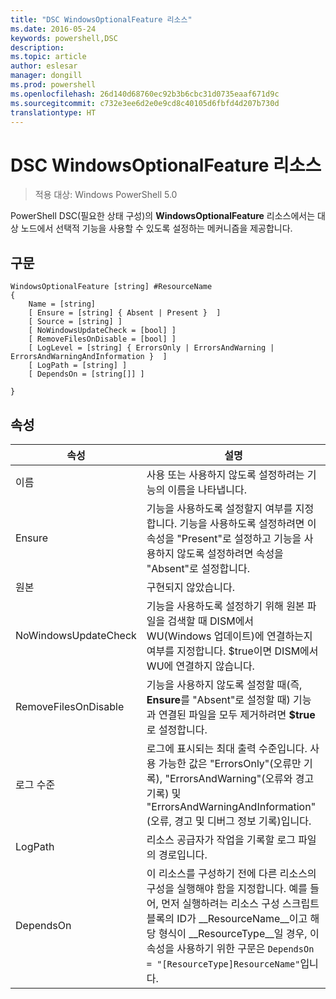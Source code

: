 ```yaml
---
title: "DSC WindowsOptionalFeature 리소스"
ms.date: 2016-05-24
keywords: powershell,DSC
description: 
ms.topic: article
author: eslesar
manager: dongill
ms.prod: powershell
ms.openlocfilehash: 26d140d68760ec92b3b6cbc31d0735eaaf671d9c
ms.sourcegitcommit: c732e3ee6d2e0e9cd8c40105d6fbfd4d207b730d
translationtype: HT
---
```

# <a name="dsc-windowsoptionalfeature-resource"></a>DSC WindowsOptionalFeature 리소스

> 적용 대상: Windows PowerShell 5.0

PowerShell DSC(필요한 상태 구성)의 **WindowsOptionalFeature** 리소스에서는 대상 노드에서 선택적 기능을 사용할 수 있도록 설정하는 메커니즘을 제공합니다.

## <a name="syntax"></a>구문

```
WindowsOptionalFeature [string] #ResourceName
{
    Name = [string]
    [ Ensure = [string] { Absent | Present }  ]
    [ Source = [string] ]
    [ NoWindowsUpdateCheck = [bool] ]
    [ RemoveFilesOnDisable = [bool] ]
    [ LogLevel = [string] { ErrorsOnly | ErrorsAndWarning | ErrorsAndWarningAndInformation }  ]
    [ LogPath = [string] ]
    [ DependsOn = [string[]] ]
    
}
```

## <a name="properties"></a>속성

|  속성  |  설명   | 
|---|---| 
| 이름| 사용 또는 사용하지 않도록 설정하려는 기능의 이름을 나타냅니다.| 
| Ensure| 기능을 사용하도록 설정할지 여부를 지정합니다. 기능을 사용하도록 설정하려면 이 속성을 "Present"로 설정하고 기능을 사용하지 않도록 설정하려면 속성을 "Absent"로 설정합니다.|
| 원본| 구현되지 않았습니다.|
| NoWindowsUpdateCheck| 기능을 사용하도록 설정하기 위해 원본 파일을 검색할 때 DISM에서 WU(Windows 업데이트)에 연결하는지 여부를 지정합니다. $true이면 DISM에서 WU에 연결하지 않습니다.|
| RemoveFilesOnDisable| 기능을 사용하지 않도록 설정할 때(즉, **Ensure**를 "Absent"로 설정할 때) 기능과 연결된 파일을 모두 제거하려면 **$true**로 설정합니다.|
| 로그 수준| 로그에 표시되는 최대 출력 수준입니다. 사용 가능한 값은 "ErrorsOnly"(오류만 기록), "ErrorsAndWarning"(오류와 경고 기록) 및 "ErrorsAndWarningAndInformation"(오류, 경고 및 디버그 정보 기록)입니다.|
| LogPath| 리소스 공급자가 작업을 기록할 로그 파일의 경로입니다.| 
| DependsOn| 이 리소스를 구성하기 전에 다른 리소스의 구성을 실행해야 함을 지정합니다. 예를 들어, 먼저 실행하려는 리소스 구성 스크립트 블록의 ID가 __ResourceName__이고 해당 형식이 __ResourceType__일 경우, 이 속성을 사용하기 위한 구문은 `DependsOn = "[ResourceType]ResourceName"`입니다.| 
 



